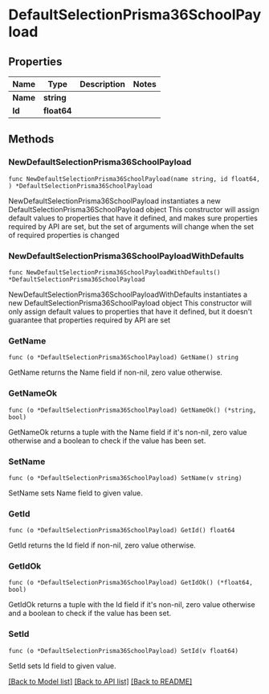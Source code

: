 # DefaultSelectionPrisma36SchoolPayload

## Properties

Name | Type | Description | Notes
------------ | ------------- | ------------- | -------------
**Name** | **string** |  | 
**Id** | **float64** |  | 

## Methods

### NewDefaultSelectionPrisma36SchoolPayload

`func NewDefaultSelectionPrisma36SchoolPayload(name string, id float64, ) *DefaultSelectionPrisma36SchoolPayload`

NewDefaultSelectionPrisma36SchoolPayload instantiates a new DefaultSelectionPrisma36SchoolPayload object
This constructor will assign default values to properties that have it defined,
and makes sure properties required by API are set, but the set of arguments
will change when the set of required properties is changed

### NewDefaultSelectionPrisma36SchoolPayloadWithDefaults

`func NewDefaultSelectionPrisma36SchoolPayloadWithDefaults() *DefaultSelectionPrisma36SchoolPayload`

NewDefaultSelectionPrisma36SchoolPayloadWithDefaults instantiates a new DefaultSelectionPrisma36SchoolPayload object
This constructor will only assign default values to properties that have it defined,
but it doesn't guarantee that properties required by API are set

### GetName

`func (o *DefaultSelectionPrisma36SchoolPayload) GetName() string`

GetName returns the Name field if non-nil, zero value otherwise.

### GetNameOk

`func (o *DefaultSelectionPrisma36SchoolPayload) GetNameOk() (*string, bool)`

GetNameOk returns a tuple with the Name field if it's non-nil, zero value otherwise
and a boolean to check if the value has been set.

### SetName

`func (o *DefaultSelectionPrisma36SchoolPayload) SetName(v string)`

SetName sets Name field to given value.


### GetId

`func (o *DefaultSelectionPrisma36SchoolPayload) GetId() float64`

GetId returns the Id field if non-nil, zero value otherwise.

### GetIdOk

`func (o *DefaultSelectionPrisma36SchoolPayload) GetIdOk() (*float64, bool)`

GetIdOk returns a tuple with the Id field if it's non-nil, zero value otherwise
and a boolean to check if the value has been set.

### SetId

`func (o *DefaultSelectionPrisma36SchoolPayload) SetId(v float64)`

SetId sets Id field to given value.



[[Back to Model list]](../README.md#documentation-for-models) [[Back to API list]](../README.md#documentation-for-api-endpoints) [[Back to README]](../README.md)


